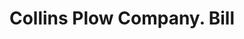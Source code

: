 ---
doi: 10.7916/D8WW8VPD
date_other: '1906'
date_other_textual: '1906'
form: printed ephemera
genre:
- Invoices
name:
- Collins Plow Company
object_in_context_url: https://biggert.cul.columbia.edu/items/view/ave_biggert_00269
subject_hierarchical_geographic:
- Quincy, Illinois, United States
subject_name:
- Collins Plow Company
title: Collins Plow Company. Bill
sort_title: Collins Plow Company. Bill
call_number: ave_biggert_00269
coordinates:
- 39.93222222222222,-91.38861111111112
pid: ave_biggert_00269
identifiers: ave_biggert_00269
thumbnail: https://derivativo-2.library.columbia.edu/iiif/2/ldpd:344257/full/!256,256/0/native.jpg
permalink: "/items/ave_biggert_00269/"
layout: iiif-image-page
---